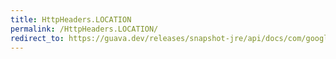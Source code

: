 ```yaml
---
title: HttpHeaders.LOCATION
permalink: /HttpHeaders.LOCATION/
redirect_to: https://guava.dev/releases/snapshot-jre/api/docs/com/google/common/net/HttpHeaders.html#LOCATION
---
```

